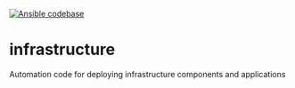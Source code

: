 [![Ansible codebase](https://github.com/daze-events/infrastructure/actions/workflows/ansible.yml/badge.svg)](https://github.com/daze-events/infrastructure/actions/workflows/ansible.yml)
# infrastructure
Automation code for deploying infrastructure components and applications
